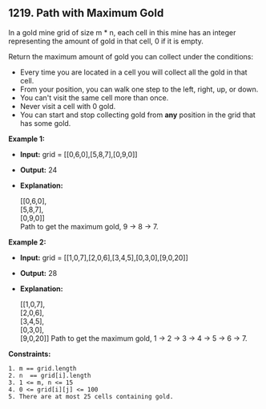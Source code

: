 ## 1219. Path with Maximum Gold

In a gold mine grid of size m \* n, each cell in this mine has an integer representing the amount of gold in that cell, 0 if it is empty.

Return the maximum amount of gold you can collect under the conditions:

- Every time you are located in a cell you will collect all the gold in that cell.
- From your position, you can walk one step to the left, right, up, or down.
- You can't visit the same cell more than once.
- Never visit a cell with 0 gold.
- You can start and stop collecting gold from **any** position in the grid that has some gold.

**Example 1:**

- **Input:** grid = [[0,6,0],[5,8,7],[0,9,0]]
- **Output:** 24
- **Explanation:**

  [[0,6,0], \
[5,8,7],\
[0,9,0]]\
   Path to get the maximum gold, 9 -> 8 -> 7.

**Example 2:**

- **Input:** grid = [[1,0,7],[2,0,6],[3,4,5],[0,3,0],[9,0,20]]
- **Output:** 28
- **Explanation:**

  [[1,0,7],\
[2,0,6],\
[3,4,5],\
[0,3,0],\
[9,0,20]]
  Path to get the maximum gold, 1 -> 2 -> 3 -> 4 -> 5 -> 6 -> 7.

**Constraints:**

    1. m == grid.length
    2. n  == grid[i].length
    3. 1 <= m, n <= 15
    4. 0 <= grid[i][j] <= 100
    5. There are at most 25 cells containing gold.
